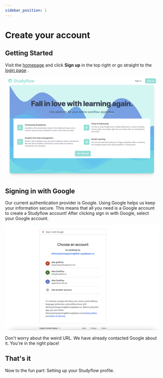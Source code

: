 ```yaml
---
sidebar_position: 1
---
```


# Create your account

## Getting Started

Visit the [homepage](https://studyflow.ai)
and click **Sign up** in the top right or go straight to the [login page](https://www.genome.gov/)
.

![Homepage](../../static/img/Tutorial/homepage.png)

## Signing in with Google

Our current authentication provider is Google. Using Google helps us keep your information secure. This means that all you need is a Google account to create a Studyflow account! After clicking sign in with Google, select your Google account.

![GoogleSignIn](../../static/img/Tutorial/googlesignin.png)

Don't worry about the weird URL. We have already contacted Google about it. You're in the right place!

## That's it

Now to the fun part: Setting up your Studyflow profile.
